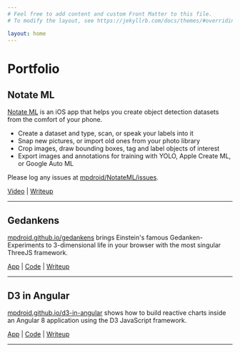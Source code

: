 ```yaml
---
# Feel free to add content and custom Front Matter to this file.
# To modify the layout, see https://jekyllrb.com/docs/themes/#overriding-theme-defaults

layout: home
---
```



# Portfolio

## Notate ML
[Notate ML](https://apps.apple.com/us/app/notate-ml/id1605408700) is an iOS app that helps you create object detection datasets from the comfort of your phone.

- Create a dataset and type, scan, or speak your labels into it
- Snap new pictures, or import old ones from your photo library
- Crop images, draw bounding boxes, tag and label objects of interest
- Export images and annotations for training with YOLO, Apple Create ML, or Google Auto ML

Please log any issues at [mpdroid/NotateML/issues](https://github.com/mpdroid/NotateML/issues).

[Video](https://youtu.be/gDqPt3V2-qo) | [Writeup](https://medium.com/@marvinpdroid/introducing-notate-ml-8de9b68715f4) 

---

## Gedankens
[mpdroid.github.io/gedankens](https://mpdroid.github.io/gedankens) brings Einstein's famous Gedanken-Experiments to 3-dimensional life in your browser with the most singular ThreeJS framework. 

[App](mpdroid.github.io/gedankens) | [Code](https://github.com/mpdroid/gedankens) | [Writeup](https://marvinpdroid.medium.com/special-relativity-with-threejs-657a3552d886) 

---


## D3 in Angular
[mpdroid.github.io/d3-in-angular](https://mpdroid.github.io/d3-in-angular/)  shows how to build reactive charts inside an Angular 8 application using the D3 JavaScript framework.

[App](mpdroid.github.io/d3-in-angular) | [Code](https://github.com/mpdroid/d3-in-angular)  | [Writeup](https://medium.com/@marvinpdroid/reactive-charts-in-angular-8-using-d3-4550bb0b4255)   

---
